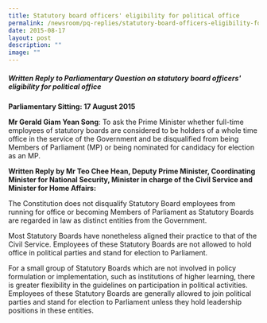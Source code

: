 ```yaml
---
title: Statutory board officers' eligibility for political office
permalink: /newsroom/pq-replies/statutory-board-officers-eligibility-for-political-office/
date: 2015-08-17
layout: post
description: ""
image: ""
---
```

##### Written Reply to Parliamentary Question on statutory board officers' eligibility for political office

**Parliamentary Sitting: 17 August 2015**  

**Mr Gerald Giam Yean Song**: To ask the Prime Minister whether full-time employees of statutory boards are considered to be holders of a whole time office in the service of the Government and be disqualified from being Members of Parliament (MP) or being nominated for candidacy for election as an MP.  
  
**Written Reply by Mr Teo Chee Hean, Deputy Prime Minister, Coordinating Minister for National Security, Minister in charge of the Civil Service and Minister for Home Affairs:**

The Constitution does not disqualify Statutory Board employees from running for office or becoming Members of Parliament as Statutory Boards are regarded in law as distinct entities from the Government.  
  
Most Statutory Boards have nonetheless aligned their practice to that of the Civil Service. Employees of these Statutory Boards are not allowed to hold office in political parties and stand for election to Parliament.  
  
For a small group of Statutory Boards which are not involved in policy formulation or implementation, such as institutions of higher learning, there is greater flexibility in the guidelines on participation in political activities. Employees of these Statutory Boards are generally allowed to join political parties and stand for election to Parliament unless they hold leadership positions in these entities.